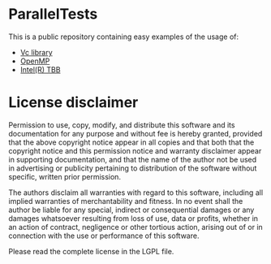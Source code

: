 ParallelTests
=============

This is a public repository containing easy examples of the usage of:
* [Vc library](http://code.compeng.uni-frankfurt.de/projects/vc)
* [OpenMP](http://openmp.org/)
* [Intel(R) TBB](https://www.threadingbuildingblocks.org/)

License disclaimer
=============

Permission to use, copy, modify, and distribute this software
and its documentation for any purpose and without fee is hereby
granted, provided that the above copyright notice appear in all
copies and that both that the copyright notice and this
permission notice and warranty disclaimer appear in supporting documentation, 
and that the name of the author not be used in
advertising or publicity pertaining to distribution of the
software without specific, written prior permission.

The authors disclaim all warranties with regard to this
software, including all implied warranties of merchantability
and fitness.  In no event shall the author be liable for any
special, indirect or consequential damages or any damages
whatsoever resulting from loss of use, data or profits, whether
in an action of contract, negligence or other tortious action,
arising out of or in connection with the use or performance of
this software.

Please read the complete license in the LGPL file.
